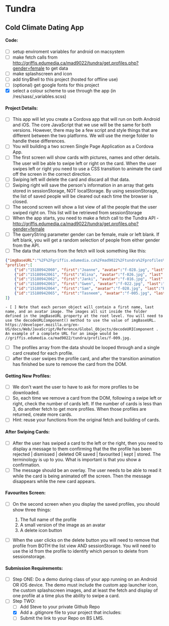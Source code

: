 # Tundra
## Cold Climate Dating App

#### Code:
- [ ] setup enviroment variables for android on macsystem
- [ ] make fetch calls from http://griffis.edumedia.ca/mad9022/tundra/get.profiles.php?gender=female to get data
- [ ] make splashscreen and icon
- [ ] add tiny$hell to this project (hosted for offline use)
- [ ] (optional) get google fonts for this project
- [x] select a colour scheme to use through the app (in /res/sass/_variables.scss)

#### Project Details: 
- [ ] This app will let you create a Cordova app that will run on both Android and iOS. The core JavaScript that we use will be the same for both versions. However, there may be a few script and style things that are different between the two platforms. We will use the merge folder to handle these differences.
- [ ] You will building a two screen Single Page Application as a Cordova App.
- [ ] The first screen will show cards with pictures, names and other details. The user will be able to swipe left or right on the card. When the user swipes left or right you need to use a CSS transition to animate the card off the screen in the correct direction.
- [ ] Swiping left will delete the card and discard all that data.
- [ ] Swiping right will save the person's information in an array that gets stored in sessionStorage, NOT localStorage. By using sessionStorage, the list of saved people will be cleared out each time the browser is closed.
- [ ] The second screen will show a list view of all the people that the user swiped right on. This list will be retrieved from sessionStorage
- [ ] When the app starts, you need to make a fetch call to the Tundra API - http://griffis.edumedia.ca/mad9022/tundra/get.profiles.php?gender=female 
- [ ] The queryString parameter gender can be female, male or left blank. If left blank, you will get a random selection of people from either gender from the API.
- [ ] The data that returns from the fetch will look something like this:
````JSON
{"imgBaseURL":"%2F%2Fgriffis.edumedia.ca%2Fmad9022%2Ftundra%2Fprofiles%2F",
"profiles":[
    {"id":"15180942060", "first":"Joanne", "avatar":"f-028.jpg", "last":"Eastwood", "gender":"female", "distance":"19km"},
    {"id":"15180942061", "first":"Alina", "avatar":"f-026.jpg", "last":"King", "gender":"female", "distance":"11km"},
    {"id":"15180942062", "first":"Janki", "avatar":"f-016.jpg", "last":"Cameron", "gender":"female", "distance":"9km"},
    {"id":"15180942063", "first":"Gwen", "avatar":"f-022.jpg", "last":"Jackson", "gender":"female", "distance":"9km"},
    {"id":"15180942064", "first":"Sam", "avatar":"f-028.jpg", "last":"Polanski", "gender":"female", "distance":"28km"},
    {"id":"15180942065", "first":"Tasneem", "avatar":"f-005.jpg", "last":"Lee", "gender":"female", "distance":"2km"}
]}
````
    - [ ] Note that each person object will contain a first name, last name, and an avatar image. The images all sit inside the folder defined in the imgBaseURL property at the root level. You will need to use the decodeURLComponent() method to use the value of imgBaseURL. https://developer.mozilla.org/en-US/docs/Web/JavaScript/Reference/Global_Objects/decodeURIComponent . An example of a complete URL for an image would be //griffis.edumedia.ca/mad9022/tundra/profiles/f-009.jpg.

- [ ] The profiles array from the data should be looped through and a single card created for each profile.
- [ ] after the user swipes the profile card, and after the transition animation has finished be sure to remove the card from the DOM.

#### Getting New Profiles:
- [ ] We don't want the user to have to ask for more profiles to be downloaded.
- [ ] So, each time we remove a card from the DOM, following a swipe left or right, check the number of cards left. If the number of cards is less than 3, do another fetch to get more profiles. When those profiles are returned, create more cards.
- [ ] Hint: reuse your functions from the original fetch and building of cards.

#### After Swiping Cards:
- [ ] After the user has swiped a card to the left or the right, then you need to display a message to them confirming that the the profile has been rejected | dismissed | deleted OR saved | favourited | kept | stored. The terminology is up to you. What is important is that you show a confirmation.
- [ ] The message should be an overlay. The user needs to be able to read it while the card is being animated off the screen. Then the message disappears while the new card appears.

#### Favourites Screen:
- [ ] On the second screen when you display the saved profiles, you should show three things:
    1. The full name of the profile
    2. A small version of the image as an avatar
    3. A delete icon button
- [ ] When the user clicks on the delete button you will need to remove that profile from BOTH the list view AND sessionStorage. You will need to use the id from the profile to identify which person to delete from sessionstorage.


#### Submission Requirements: 
- [ ] Step ONE:
    Do a demo during class of your app running on an Android OR iOS device. The demo must include the custom app launcher icon, the custom splashscreen images, and at least the fetch and display of one profile at a time plus the ability to swipe a card.
- [ ] Step TWO:
    - [ ] Add Steve to your private Github Repo
    - [x] Add a .gitignore file to your project that includes:
    - [ ] Submit the link to your Repo on BS LMS.